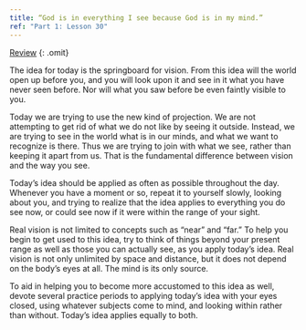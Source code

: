 ```yaml
---
title: “God is in everything I see because God is in my mind.”
ref: "Part 1: Lesson 30"
---
```


<a class="hide-review" href="/acim/workbook/l056/#l030">Review</a>
{: .omit}

The idea for today is the springboard for vision. From this idea will
the world open up before you, and you will look upon it and see in it
what you have never seen before. Nor will what you saw before be even
faintly visible to you.

Today we are trying to use the new kind of projection. We are not
attempting to get rid of what we do not like by seeing it outside.
Instead, we are trying to see in the world what is in our minds, and
what we want to recognize is there. Thus we are trying to join with what
we see, rather than keeping it apart from us. That is the fundamental
difference between vision and the way you see.

Today’s idea should be applied as often as possible throughout the day.
Whenever you have a moment or so, repeat it to yourself slowly, looking
about you, and trying to realize that the idea applies to everything you
do see now, or could see now if it were within the range of your sight.

Real vision is not limited to concepts such as “near” and “far.” To help
you begin to get used to this idea, try to think of things beyond your
present range as well as those you can actually see, as you apply
today’s idea. Real vision is not only unlimited by space and distance,
but it does not depend on the body’s eyes at all. The mind is its only
source.

To aid in helping you to become more accustomed to this idea as well,
devote several practice periods to applying today’s idea with your eyes
closed, using whatever subjects come to mind, and looking within rather
than without. Today’s idea applies equally to both.

